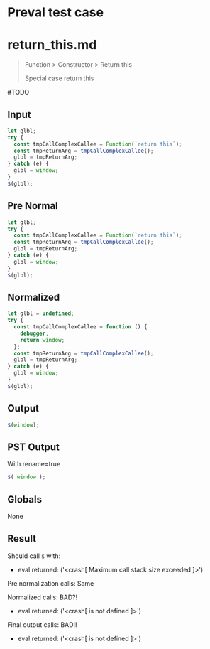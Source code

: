 # Preval test case

# return_this.md

> Function > Constructor > Return this
>
> Special case return this

#TODO

## Input

`````js filename=intro
let glbl;
try {
  const tmpCallComplexCallee = Function(`return this`);
  const tmpReturnArg = tmpCallComplexCallee();
  glbl = tmpReturnArg;
} catch (e) {
  glbl = window;
}
$(glbl);
`````

## Pre Normal

`````js filename=intro
let glbl;
try {
  const tmpCallComplexCallee = Function(`return this`);
  const tmpReturnArg = tmpCallComplexCallee();
  glbl = tmpReturnArg;
} catch (e) {
  glbl = window;
}
$(glbl);
`````

## Normalized

`````js filename=intro
let glbl = undefined;
try {
  const tmpCallComplexCallee = function () {
    debugger;
    return window;
  };
  const tmpReturnArg = tmpCallComplexCallee();
  glbl = tmpReturnArg;
} catch (e) {
  glbl = window;
}
$(glbl);
`````

## Output

`````js filename=intro
$(window);
`````

## PST Output

With rename=true

`````js filename=intro
$( window );
`````

## Globals

None

## Result

Should call `$` with:
 - eval returned: ('<crash[ Maximum call stack size exceeded ]>')

Pre normalization calls: Same

Normalized calls: BAD?!
 - eval returned: ('<crash[ <ref> is not defined ]>')

Final output calls: BAD!!
 - eval returned: ('<crash[ <ref> is not defined ]>')
